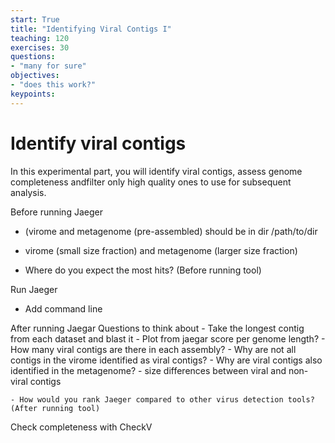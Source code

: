 ```yaml
---
start: True
title: "Identifying Viral Contigs I"
teaching: 120
exercises: 30
questions:
- "many for sure"
objectives:
- "does this work?"
keypoints:
---
```


# Identify viral contigs

In this experimental part, you will identify viral contigs, assess genome completeness andfilter only high quality ones to use for subsequent analysis.  

Before running Jaeger  
- (virome and metagenome (pre-assembled) should be in dir /path/to/dir
- virome (small size fraction) and metagenome (larger size fraction)

- Where do you expect the most hits? (Before running tool)

Run Jaeger
- Add command line

After running Jaegar
Questions to think about
      - Take the longest contig from each dataset and blast it
      - Plot from jaegar score per genome length?
      - How many viral contigs are there in each assembly?
      - Why are not all contigs in the virome identified as viral contigs?
      - Why are viral contigs also identified in the metagenome?
      - size differences between viral and non-viral contigs
        
    - How would you rank Jaeger compared to other virus detection tools? (After running tool)

Check completeness with CheckV
